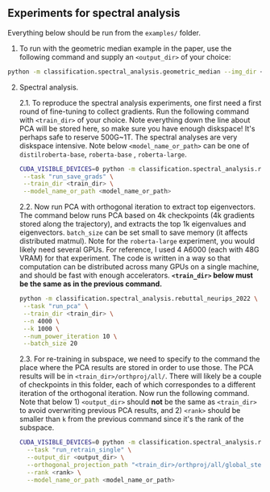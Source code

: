## Experiments for spectral analysis

Everything below should be run from the `examples/` folder.

1. To run with the geometric median example in the paper, use the following command and supply an `<output_dir>` of your
   choice:

```bash
python -m classification.spectral_analysis.geometric_median --img_dir <output_dir>
```

2. Spectral analysis.

   2.1. To reproduce the spectral analysis experiments, one first need a first round of fine-tuning to collect
   gradients.
   Run the following command with `<train_dir>` of your choice. Note everything down the line about PCA will be stored
   here, so make sure you have enough diskspace! It's perhaps safe to reserve 500G~1T. The spectral analyses are very
   diskspace intensive. Note below `<model_name_or_path>` can be one of `distilroberta-base`, `roberta-base`
   , `roberta-large`.

   ```bash
   CUDA_VISIBLE_DEVICES=0 python -m classification.spectral_analysis.rebuttal_neurips_2022 \
    --task "run_save_grads" \
    --train_dir <train_dir> \
    --model_name_or_path <model_name_or_path>
   ```

   2.2. Now run PCA with orthogonal iteration to extract top eigenvectors. The command below runs PCA based on 4k
   checkpoints (4k gradients stored along the trajectory), and extracts the top 1k eigenvalues and
   eigenvectors. `batch_size` can be set small to save memory (it affects distributed matmul). Note for
   the `roberta-large` experiment, you would likely need several GPUs. For reference, I used 4 A6000 (each with 48G
   VRAM) for that experiment. The code is written in a
   way so that computation can be distributed across many GPUs on a single machine, and should be
   fast with enough accelerators. **`<train_dir>` below must be the same as in the previous command.**

   ```bash
   python -m classification.spectral_analysis.rebuttal_neurips_2022 \
    --task "run_pca" \
    --train_dir <train_dir> \
    --n 4000 \
    --k 1000 \
    --num_power_iteration 10 \
    --batch_size 20
   ```

   2.3. For re-training in subspace, we need to specify to the command the place where the PCA results are stored in
   order to use those. The PCA results will be in `<train_dir>/orthproj/all/`. There will likely be a couple of
   checkpoints in this folder, each of which correspondes to a different iteration of the orthogonal iteration. Now run
   the
   following command. Note that below 1) `<output_dir>` should **not** be the same as `<train_dir>` to avoid
   overwriting previous PCA results, and 2) `<rank>` should be smaller than `k` from the previous command since it's the
   rank of the subspace.

    ```bash
    CUDA_VISIBLE_DEVICES=0 python -m classification.spectral_analysis.rebuttal_neurips_2022 \
      --task "run_retrain_single" \
      --output_dir <output_dir> \
      --orthogonal_projection_path "<train_dir>/orthproj/all/global_step_x.pt" \
      --rank <rank> \
      --model_name_or_path <model_name_or_path>
    ```
